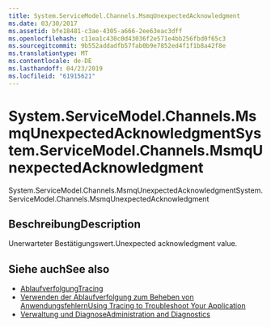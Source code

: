 ```yaml
---
title: System.ServiceModel.Channels.MsmqUnexpectedAcknowledgment
ms.date: 03/30/2017
ms.assetid: bfe18481-c3ae-4305-a666-2ee63eac3dff
ms.openlocfilehash: c11ea1c430c0d43036f2e571e4bb256fbd0f65c3
ms.sourcegitcommit: 9b552addadfb57fab0b9e7852ed4f1f1b8a42f8e
ms.translationtype: MT
ms.contentlocale: de-DE
ms.lasthandoff: 04/23/2019
ms.locfileid: "61915621"
---
```

# <a name="systemservicemodelchannelsmsmqunexpectedacknowledgment"></a><span data-ttu-id="fff5c-102">System.ServiceModel.Channels.MsmqUnexpectedAcknowledgment</span><span class="sxs-lookup"><span data-stu-id="fff5c-102">System.ServiceModel.Channels.MsmqUnexpectedAcknowledgment</span></span>
<span data-ttu-id="fff5c-103">System.ServiceModel.Channels.MsmqUnexpectedAcknowledgment</span><span class="sxs-lookup"><span data-stu-id="fff5c-103">System.ServiceModel.Channels.MsmqUnexpectedAcknowledgment</span></span>  
  
## <a name="description"></a><span data-ttu-id="fff5c-104">Beschreibung</span><span class="sxs-lookup"><span data-stu-id="fff5c-104">Description</span></span>  
 <span data-ttu-id="fff5c-105">Unerwarteter Bestätigungswert.</span><span class="sxs-lookup"><span data-stu-id="fff5c-105">Unexpected acknowledgment value.</span></span>  
  
## <a name="see-also"></a><span data-ttu-id="fff5c-106">Siehe auch</span><span class="sxs-lookup"><span data-stu-id="fff5c-106">See also</span></span>

- [<span data-ttu-id="fff5c-107">Ablaufverfolgung</span><span class="sxs-lookup"><span data-stu-id="fff5c-107">Tracing</span></span>](../../../../../docs/framework/wcf/diagnostics/tracing/index.md)
- [<span data-ttu-id="fff5c-108">Verwenden der Ablaufverfolgung zum Beheben von Anwendungsfehlern</span><span class="sxs-lookup"><span data-stu-id="fff5c-108">Using Tracing to Troubleshoot Your Application</span></span>](../../../../../docs/framework/wcf/diagnostics/tracing/using-tracing-to-troubleshoot-your-application.md)
- [<span data-ttu-id="fff5c-109">Verwaltung und Diagnose</span><span class="sxs-lookup"><span data-stu-id="fff5c-109">Administration and Diagnostics</span></span>](../../../../../docs/framework/wcf/diagnostics/index.md)
